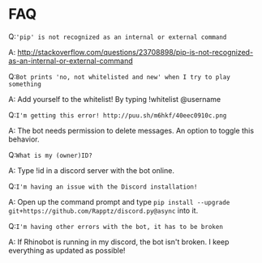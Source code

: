 # FAQ

Q:`'pip' is not recognized as an internal or external command`

A: http://stackoverflow.com/questions/23708898/pip-is-not-recognized-as-an-internal-or-external-command


Q:`Bot prints 'no, not whitelisted and new' when I try to play something`

A: Add yourself to the whitelist! By typing !whitelist @username


Q:`I'm getting this error! http://puu.sh/m6hkf/40eec0910c.png`

A: The bot needs permission to delete messages. An option to toggle this behavior.


Q:`What is my (owner)ID?`

A: Type !id in a discord server with the bot online.


Q:`I'm having an issue with the Discord installation!`

A: Open up the command prompt and type `pip install --upgrade git+https://github.com/Rapptz/discord.py@async` into it.


Q:`I'm having other errors with the bot, it has to be broken`

A: If Rhinobot is running in my discord, the bot isn't broken. I keep everything as updated as possible!